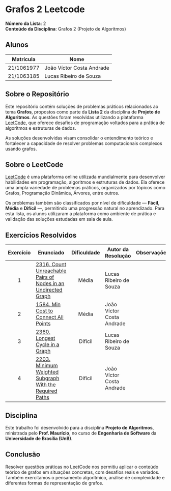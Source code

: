 # Grafos 2 Leetcode

**Número da Lista**: 2  
**Conteúdo da Disciplina**: Grafos 2 (Projeto de Algoritmos)

## Alunos

| Matrícula   | Nome                          |
|-------------|-------------------------------|
| 21/1061977  | João Víctor Costa Andrade     |
| 21/1063185  | Lucas Ribeiro de Souza        |

## Sobre o Repositório

Este repositório contém soluções de problemas práticos relacionados ao tema **Grafos**, propostos como parte da **Lista 2** da disciplina de **Projeto de Algoritmos**. As questões foram resolvidas utilizando a plataforma [LeetCode](https://leetcode.com/), que oferece desafios de programação voltados para a prática de algoritmos e estruturas de dados.

As soluções desenvolvidas visam consolidar o entendimento teórico e fortalecer a capacidade de resolver problemas computacionais complexos usando grafos.

## Sobre o LeetCode

[LeetCode](https://leetcode.com) é uma plataforma online utilizada mundialmente para desenvolver habilidades em programação, algoritmos e estruturas de dados. Ela oferece uma ampla variedade de problemas práticos, organizados por tópicos como Grafos, Programação Dinâmica, Árvores, entre outros.

Os problemas também são classificados por nível de dificuldade — **Fácil**, **Média** e **Difícil** —, permitindo uma progressão natural no aprendizado. Para esta lista, os alunos utilizaram a plataforma como ambiente de prática e validação das soluções estudadas em sala de aula.

## Exercícios Resolvidos

| Exercício | Enunciado | Dificuldade | Autor da Resolução | Observações |
| :--: | -- | :--: | -- | -- |
| 1 | [2316. Count Unreachable Pairs of Nodes in an Undirected Graph](https://github.com/projeto-de-algoritmos-2025/Grafos2_CL_Leetcode/tree/main/Exerc%C3%ADcio%201) | Média | Lucas Ribeiro de Souza |  |
| 2 | [1584. Min Cost to Connect All Points](https://github.com/projeto-de-algoritmos-2025/Grafos2_CL_Leetcode/tree/main/Exerc%C3%ADcio%202) | Média | João Víctor Costa Andrade |  |
| 3 | [2360. Longest Cycle in a Graph](https://github.com/projeto-de-algoritmos-2025/Grafos2_CL_Leetcode/tree/main/Exerc%C3%ADcio%203) | Difícil | Lucas Ribeiro de Souza |  |
| 4 | [2203. Minimum Weighted Subgraph With the Required Paths](https://github.com/projeto-de-algoritmos-2025/Grafos2_CL_Leetcode/tree/main/Exerc%C3%ADcio%204) | Difícil | João Víctor Costa Andrade |  |

## Disciplina

Este trabalho foi desenvolvido para a disciplina **Projeto de Algoritmos**, ministrada pelo **Prof. Maurício**, no curso de **Engenharia de Software** da **Universidade de Brasília (UnB)**.

## Conclusão

Resolver questões práticas no LeetCode nos permitiu aplicar o conteúdo teórico de grafos em situações concretas, com desafios reais e variados. Também exercitamos o pensamento algorítmico, análise de complexidade e diferentes formas de representação de grafos.
